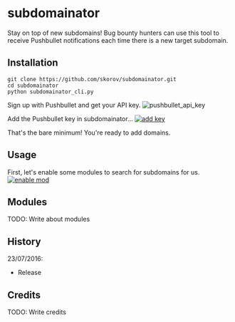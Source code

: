# subdomainator

Stay on top of new subdomains! Bug bounty hunters can use this tool to receive Pushbullet notifications each time there is a new target subdomain.

## Installation

```
git clone https://github.com/skorov/subdomainator.git
cd subdomainator
python subdomainator_cli.py
```

Sign up with Pushbullet and get your API key.
![pushbullet_api_key](http://imgur.com/a/4P2yt)

Add the Pushbullet key in subdomainator...
[![add key](https://asciinema.org/a/7y595ruxx2rsgyvtcoalfgrhz.png)](https://asciinema.org/a/7y595ruxx2rsgyvtcoalfgrhz)

That's the bare minimum! You're ready to add domains.

## Usage

First, let's enable some modules to search for subdomains for us.
[![enable mod](https://asciinema.org/a/e9uuvc7a6rgm6exjjno9yjl0p.png)](https://asciinema.org/a/e9uuvc7a6rgm6exjjno9yjl0p)



## Modules

TODO: Write about modules

## History

23/07/2016:
 - Release

## Credits

TODO: Write credits
